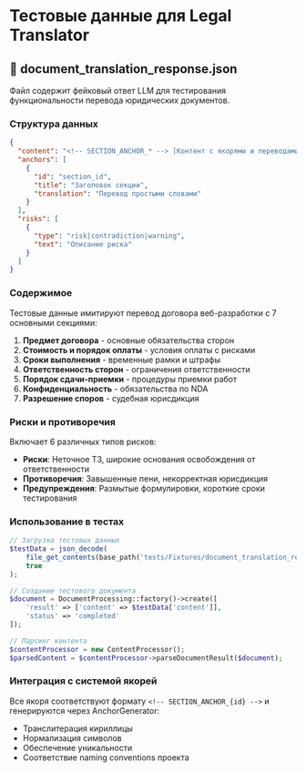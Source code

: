 # Тестовые данные для Legal Translator

## 📄 document_translation_response.json

Файл содержит фейковый ответ LLM для тестирования функциональности перевода юридических документов.

### Структура данных

```json
{
  "content": "<!-- SECTION_ANCHOR_* --> [Контент с якорями и переводами]",
  "anchors": [
    {
      "id": "section_id",
      "title": "Заголовок секции",
      "translation": "Перевод простыми словами"
    }
  ],
  "risks": [
    {
      "type": "risk|contradiction|warning",
      "text": "Описание риска"
    }
  ]
}
```

### Содержимое

Тестовые данные имитируют перевод договора веб-разработки с 7 основными секциями:

1. **Предмет договора** - основные обязательства сторон
2. **Стоимость и порядок оплаты** - условия оплаты с рисками
3. **Сроки выполнения** - временные рамки и штрафы
4. **Ответственность сторон** - ограничения ответственности
5. **Порядок сдачи-приемки** - процедуры приемки работ
6. **Конфиденциальность** - обязательства по NDA
7. **Разрешение споров** - судебная юрисдикция

### Риски и противоречия

Включает 6 различных типов рисков:
- **Риски**: Неточное ТЗ, широкие основания освобождения от ответственности
- **Противоречия**: Завышенные пени, некорректная юрисдикция
- **Предупреждения**: Размытые формулировки, короткие сроки тестирования

### Использование в тестах

```php
// Загрузка тестовых данных
$testData = json_decode(
    file_get_contents(base_path('tests/Fixtures/document_translation_response.json')),
    true
);

// Создание тестового документа
$document = DocumentProcessing::factory()->create([
    'result' => ['content' => $testData['content']],
    'status' => 'completed'
]);

// Парсинг контента
$contentProcessor = new ContentProcessor();
$parsedContent = $contentProcessor->parseDocumentResult($document);
```

### Интеграция с системой якорей

Все якоря соответствуют формату `<!-- SECTION_ANCHOR_{id} -->` и генерируются через AnchorGenerator:
- Транслитерация кириллицы
- Нормализация символов
- Обеспечение уникальности
- Соответствие naming conventions проекта